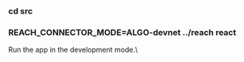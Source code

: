 ### cd src

### REACH_CONNECTOR_MODE=ALGO-devnet ../reach react

Run the app in the development mode.\
